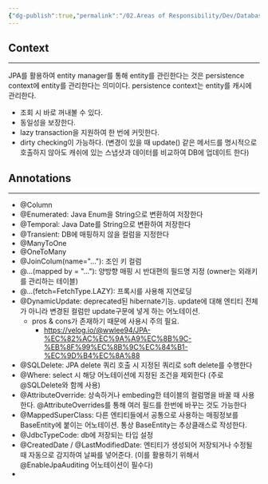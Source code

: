 ```yaml
---
{"dg-publish":true,"permalink":"/02.Areas of Responsibility/Dev/Database & Cache/JPA & Hibernate/","tags":["dev","jpa","hibernate"],"noteIcon":""}
---
```


## Context
---
JPA를 활용하여 entity manager를 통해 entity를 관린한다는 것은 persistence context에 entity를 관리한다는 의미이다. persistence context는 entity를 캐시에 관리한다.
- 조회 시 바로 꺼내볼 수 있다.
- 동일성을 보장한다.
- lazy transaction을 지원하여 한 번에 커밋한다.
- dirty checking이 가능하다. (변경이 있을 때 update() 같은 메서드를 명시적으로 호출하지 않아도 캐쉬에 있는 스냅샷과 데이터를 비교하여 DB에 업데이트 한다)
## Annotations
---
- @Column
- @Enumerated: Java Enum을 String으로 변환하여 저장한다
- @Temporal: Java Date를  String으로 변환하여 저장한다
- @Transient: DB에 매핑하지 않을 컬럼을 지정한다
- @ManyToOne
- @OneToMany
- @JoinColum(name="..."): 조인 키 컬럼
- @...(mapped by = "..."): 양방향 매핑 시 반대편의 필드명 지정 (owner는 외래키를 관리하는 테이블)
- @...(fetch=FetchType.LAZY): 프록시를 사용해 지연로딩
- @DynamicUpdate: deprecated된 hibernate기능. update에 대해 엔티티 전체가 아니라 변경된 컬럼만 update구문에 넣게 하는 어노테이션. 
	- pros & cons가 존재하기 때문에 사용시 주의 필요.
		- https://velog.io/@wwlee94/JPA-%EC%82%AC%EC%9A%A9%EC%8B%9C-%EB%8F%99%EC%8B%9C%EC%84%B1-%EC%9D%B4%EC%8A%88
- @SQLDelete: JPA delete 쿼리 호출 시 지정된 쿼리로 soft delete를 수행한다
- @Where: select 시 해당 어노테이션에 지정된 조건을 제외한다 (주로 @SQLDelete와 함께 사용)
- @AttributeOverride: 상속하거나 embeding한 테이블의 컬럼명을 바꿀 때 사용한다. @AttributeOverrides를 통해 여러 필드를 한번에 바꾸는 것도 가능한다
- @MappedSuperClass: 다른 엔티티들에서 공통으로 사용하는 매핑정보를 BaseEntity에 붙이는 어노테이션. 통상 BaseEntity는 추상클래스로 작성한다.
- @JdbcTypeCode: db에 저장되는 타입 설정
- @CreatedDate / @LastModifiedDate: 엔티티가 생성되어 저장되거나 수정될 때 자동으로 감지하여 날짜를 넣어준다. (이를 활용하기 위해서 @EnableJpaAuditing 어노테이션이 필수다)
- 